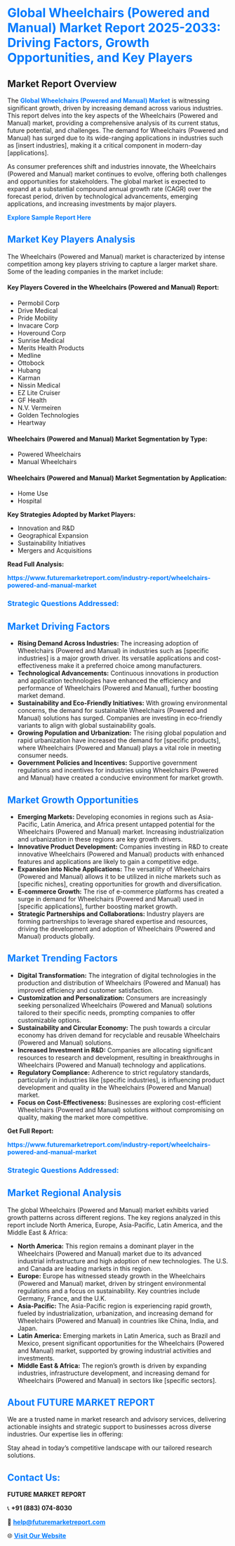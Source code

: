 <h1 style="color: #007BFF;">Global Wheelchairs (Powered and Manual) Market Report 2025-2033: Driving Factors, Growth Opportunities, and Key Players</h1>

<section id="overview">
<h2>Market Report Overview</h2>
<p>The <a href="https://www.futuremarketreport.com/industry-report/wheelchairs-powered-and-manual-market" style="color: #007BFF; text-decoration: none;"><strong>Global Wheelchairs (Powered and Manual) Market</strong></a> is witnessing significant growth, driven by increasing demand across various industries. This report delves into the key aspects of the Wheelchairs (Powered and Manual) market, providing a comprehensive analysis of its current status, future potential, and challenges. The demand for Wheelchairs (Powered and Manual) has surged due to its wide-ranging applications in industries such as [insert industries], making it a critical component in modern-day [applications].</p>
<p>As consumer preferences shift and industries innovate, the Wheelchairs (Powered and Manual) market continues to evolve, offering both challenges and opportunities for stakeholders. The global market is expected to expand at a substantial compound annual growth rate (CAGR) over the forecast period, driven by technological advancements, emerging applications, and increasing investments by major players.</p>
</section>

<section id="overview">
<p><a href="https://www.futuremarketreport.com/request-sample/reportId=80358" style="color: #007BFF; text-decoration: none;"><strong>Explore Sample Report Here</strong></a></p>
</section>

<section id="key-players">
<h2 style="color: #007BFF;">Market Key Players Analysis</h2>
<p>The Wheelchairs (Powered and Manual) market is characterized by intense competition among key players striving to capture a larger market share. Some of the leading companies in the market include:</p>
<h4>Key Players Covered in the Wheelchairs (Powered and Manual) Report:</h4>
<ul><li>Permobil Corp</li><li>Drive Medical</li><li>Pride Mobility</li><li>Invacare Corp</li><li>Hoveround Corp</li><li>Sunrise Medical</li><li>Merits Health Products</li><li>Medline</li><li>Ottobock</li><li>Hubang</li><li>Karman</li><li>Nissin Medical</li><li>EZ Lite Cruiser</li><li>GF Health</li><li>N.V. Vermeiren</li><li>Golden Technologies</li><li>Heartway</li></ul>
<h4>Wheelchairs (Powered and Manual) Market Segmentation by Type:</h4>
<ul><li>Powered Wheelchairs</li><li>Manual Wheelchairs</li></ul>

<h4>Wheelchairs (Powered and Manual) Market Segmentation by Application:</h4>
<ul><li>Home Use</li><li>Hospital</li></ul>
<p><strong>Key Strategies Adopted by Market Players:</strong></p>
<ul>
<li>Innovation and R&D</li>
<li>Geographical Expansion</li>
<li>Sustainability Initiatives</li>
<li>Mergers and Acquisitions</li>
</ul>
</section>

<section>
<p><strong>Read Full Analysis: </strong></p><a href="https://www.futuremarketreport.com/industry-report/wheelchairs-powered-and-manual-market" style="color: #007BFF; text-decoration: none;"><strong>https://www.futuremarketreport.com/industry-report/wheelchairs-powered-and-manual-market</strong></a>
<h3 style="color: #007BFF;">Strategic Questions Addressed:</h3>
</section>

<section id="driving-factors">
<h2 style="color: #007BFF;">Market Driving Factors</h2>
<ul>
<li><strong>Rising Demand Across Industries:</strong> The increasing adoption of Wheelchairs (Powered and Manual) in industries such as [specific industries] is a major growth driver. Its versatile applications and cost-effectiveness make it a preferred choice among manufacturers.</li>
<li><strong>Technological Advancements:</strong> Continuous innovations in production and application technologies have enhanced the efficiency and performance of Wheelchairs (Powered and Manual), further boosting market demand.</li>
<li><strong>Sustainability and Eco-Friendly Initiatives:</strong> With growing environmental concerns, the demand for sustainable Wheelchairs (Powered and Manual) solutions has surged. Companies are investing in eco-friendly variants to align with global sustainability goals.</li>
<li><strong>Growing Population and Urbanization:</strong> The rising global population and rapid urbanization have increased the demand for [specific products], where Wheelchairs (Powered and Manual) plays a vital role in meeting consumer needs.</li>
<li><strong>Government Policies and Incentives:</strong> Supportive government regulations and incentives for industries using Wheelchairs (Powered and Manual) have created a conducive environment for market growth.</li>
</ul>
</section>

<section id="growth-opportunities">
<h2 style="color: #007BFF;">Market Growth Opportunities</h2>
<ul>
<li><strong>Emerging Markets:</strong> Developing economies in regions such as Asia-Pacific, Latin America, and Africa present untapped potential for the Wheelchairs (Powered and Manual) market. Increasing industrialization and urbanization in these regions are key growth drivers.</li>
<li><strong>Innovative Product Development:</strong> Companies investing in R&D to create innovative Wheelchairs (Powered and Manual) products with enhanced features and applications are likely to gain a competitive edge.</li>
<li><strong>Expansion into Niche Applications:</strong> The versatility of Wheelchairs (Powered and Manual) allows it to be utilized in niche markets such as [specific niches], creating opportunities for growth and diversification.</li>
<li><strong>E-commerce Growth:</strong> The rise of e-commerce platforms has created a surge in demand for Wheelchairs (Powered and Manual) used in [specific applications], further boosting market growth.</li>
<li><strong>Strategic Partnerships and Collaborations:</strong> Industry players are forming partnerships to leverage shared expertise and resources, driving the development and adoption of Wheelchairs (Powered and Manual) products globally.</li>
</ul>
</section>

<section id="trending-factors">
<h2 style="color: #007BFF;">Market Trending Factors</h2>
<ul>
<li><strong>Digital Transformation:</strong> The integration of digital technologies in the production and distribution of Wheelchairs (Powered and Manual) has improved efficiency and customer satisfaction.</li>
<li><strong>Customization and Personalization:</strong> Consumers are increasingly seeking personalized Wheelchairs (Powered and Manual) solutions tailored to their specific needs, prompting companies to offer customizable options.</li>
<li><strong>Sustainability and Circular Economy:</strong> The push towards a circular economy has driven demand for recyclable and reusable Wheelchairs (Powered and Manual) solutions.</li>
<li><strong>Increased Investment in R&D:</strong> Companies are allocating significant resources to research and development, resulting in breakthroughs in Wheelchairs (Powered and Manual) technology and applications.</li>
<li><strong>Regulatory Compliance:</strong> Adherence to strict regulatory standards, particularly in industries like [specific industries], is influencing product development and quality in the Wheelchairs (Powered and Manual) market.</li>
<li><strong>Focus on Cost-Effectiveness:</strong> Businesses are exploring cost-efficient Wheelchairs (Powered and Manual) solutions without compromising on quality, making the market more competitive.</li>
</ul>
</section>

<section>
<p><strong>Get Full Report: </strong></p><a href="https://www.futuremarketreport.com/industry-report/wheelchairs-powered-and-manual-market" style="color: #007BFF; text-decoration: none;"><strong>https://www.futuremarketreport.com/industry-report/wheelchairs-powered-and-manual-market</strong></a>
<h3 style="color: #007BFF;">Strategic Questions Addressed:</h3>
</section>


<section id="regional-analysis">
<h2 style="color: #007BFF;">Market Regional Analysis</h2>
<p>The global Wheelchairs (Powered and Manual) market exhibits varied growth patterns across different regions. The key regions analyzed in this report include North America, Europe, Asia-Pacific, Latin America, and the Middle East & Africa:</p>
<ul>
<li><strong>North America:</strong> This region remains a dominant player in the Wheelchairs (Powered and Manual) market due to its advanced industrial infrastructure and high adoption of new technologies. The U.S. and Canada are leading markets in this region.</li>
<li><strong>Europe:</strong> Europe has witnessed steady growth in the Wheelchairs (Powered and Manual) market, driven by stringent environmental regulations and a focus on sustainability. Key countries include Germany, France, and the U.K.</li>
<li><strong>Asia-Pacific:</strong> The Asia-Pacific region is experiencing rapid growth, fueled by industrialization, urbanization, and increasing demand for Wheelchairs (Powered and Manual) in countries like China, India, and Japan.</li>
<li><strong>Latin America:</strong> Emerging markets in Latin America, such as Brazil and Mexico, present significant opportunities for the Wheelchairs (Powered and Manual) market, supported by growing industrial activities and investments.</li>
<li><strong>Middle East & Africa:</strong> The region’s growth is driven by expanding industries, infrastructure development, and increasing demand for Wheelchairs (Powered and Manual) in sectors like [specific sectors].</li>
</ul>
</section>

<footer>
<h2 style="color: #007BFF;">About FUTURE MARKET REPORT</h2>
<p>We are a trusted name in market research and advisory services, delivering actionable insights and strategic support to businesses across diverse industries. Our expertise lies in offering:</p>

<p>Stay ahead in today’s competitive landscape with our tailored research solutions.</p>

<h2 style="color: #007BFF;">Contact Us:</h2>
<p><strong>FUTURE MARKET REPORT</strong></p>
<p>📞 <strong>+91 (883) 074-8030</strong></p>
<p>📧 <strong><a href="mailto:help@futuremarketreport.com" style="color: #007BFF;">help@futuremarketreport.com</a></strong></p>
<p>🌐 <strong><a href="https://www.futuremarketreport.com/" style="color: #007BFF;">Visit Our Website</a></strong></p>
</footer>